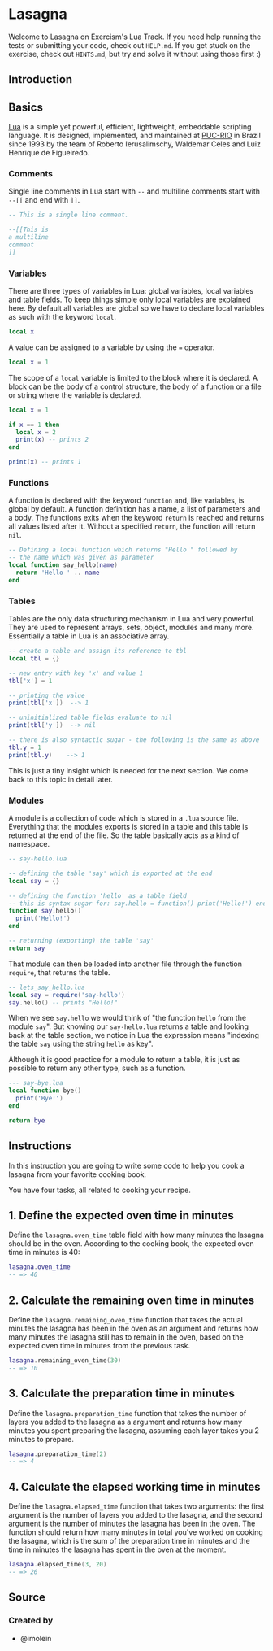 # Lasagna

Welcome to Lasagna on Exercism's Lua Track.
If you need help running the tests or submitting your code, check out `HELP.md`.
If you get stuck on the exercise, check out `HINTS.md`, but try and solve it without using those first :)

## Introduction

## Basics

[Lua](https://lua.org) is a simple yet powerful, efficient, lightweight, embeddable scripting language. It is designed, implemented, and maintained at [PUC-RIO](https://www.puc-rio.br/) in Brazil since 1993 by the team of Roberto Ierusalimschy, Waldemar Celes and Luiz Henrique de Figueiredo.

### Comments

Single line comments in Lua start with `--` and multiline comments start with `--[[` and end with `]]`.
```lua
-- This is a single line comment.

--[[This is
a multiline
comment
]]
```

### Variables

There are three types of variables in Lua: global variables, local variables and table fields. To keep things simple only local variables are explained here. By default all variables are global so we have to declare local variables as such with the keyword `local`.
```lua
local x
```

A value can be assigned to a variable by using the `=` operator.
```lua
local x = 1
```

The scope of a `local` variable is limited to the block where it is declared. A block can be the body of a control structure, the body of a function or a file or string where the variable is declared.
```lua
local x = 1

if x == 1 then
  local x = 2
  print(x) -- prints 2
end

print(x) -- prints 1
```

### Functions

A function is declared with the keyword `function` and, like variables, is global by default. A function definition has a name, a list of parameters and a body. The functions exits when the keyword `return` is reached and returns all values listed after it. Without a specified `return`, the function will return `nil`.

```lua
-- Defining a local function which returns "Hello " followed by 
-- the name which was given as parameter
local function say_hello(name)
  return 'Hello ' .. name
end
```

### Tables

Tables are the only data structuring mechanism in Lua and very powerful. They are used to represent arrays, sets, object, modules and many more. Essentially a table in Lua is an associative array.
```lua
-- create a table and assign its reference to tbl
local tbl = {}

-- new entry with key 'x' and value 1
tbl['x'] = 1

-- printing the value
print(tbl['x'])  --> 1

-- uninitialized table fields evaluate to nil
print(tbl['y'])  --> nil

-- there is also syntactic sugar - the following is the same as above
tbl.y = 1
print(tbl.y)    --> 1
```

This is just a tiny insight which is needed for the next section. We come back to this topic in detail later.

### Modules

A module is a collection of code which is stored in a `.lua` source file. Everything that the modules exports is stored in a table and this table is returned at the end of the file. So the table basically acts as a kind of namespace.
```lua
-- say-hello.lua

-- defining the table 'say' which is exported at the end
local say = {}

-- defining the function 'hello' as a table field
-- this is syntax sugar for: say.hello = function() print('Hello!') end
function say.hello()
  print('Hello!')
end

-- returning (exporting) the table 'say'
return say
```

That module can then be loaded into another file through the function `require`, that returns the table.
```lua
-- lets_say_hello.lua
local say = require('say-hello')
say.hello() -- prints "Hello!"
```

When we see `say.hello` we would think of "the function `hello` from the module `say`". But knowing our `say-hello.lua` returns a table and looking back at the table section, we notice in Lua the expression means "indexing the table `say` using the string `hello` as key".  

Although it is good practice for a module to return a table, it is just as possible to return any other type, such as a function.

```lua
--- say-bye.lua
local function bye()
  print('Bye!')
end

return bye
```

## Instructions

In this instruction you are going to write some code to help you cook a lasagna from your favorite cooking book.

You have four tasks, all related to cooking your recipe.

## 1. Define the expected oven time in minutes

Define the `lasagna.oven_time` table field with how many minutes the lasagna should be in the oven. According to the cooking book, the expected oven time in minutes is 40:

```lua
lasagna.oven_time
-- => 40
```

## 2. Calculate the remaining oven time in minutes

Define the `lasagna.remaining_oven_time` function that takes the actual minutes the lasagna has been in the oven as an argument and returns how many minutes the lasagna still has to remain in the oven, based on the expected oven time in minutes from the previous task.

```lua
lasagna.remaining_oven_time(30)
-- => 10
```

## 3. Calculate the preparation time in minutes

Define the `lasagna.preparation_time` function that takes the number of layers you added to the lasagna as a argument and returns how many minutes you spent preparing the lasagna, assuming each layer takes you 2 minutes to prepare.

```lua
lasagna.preparation_time(2)
-- => 4
```

## 4. Calculate the elapsed working time in minutes

Define the `lasagna.elapsed_time` function that takes two arguments: the first argument is the number of layers you added to the lasagna, and the second argument is the number of minutes the lasagna has been in the oven. The function should return how many minutes in total you've worked on cooking the lasagna, which is the sum of the preparation time in minutes and the time in minutes the lasagna has spent in the oven at the moment.

```lua
lasagna.elapsed_time(3, 20)
-- => 26
```

## Source

### Created by

- @imolein